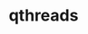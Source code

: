 ---
title: "qthreads"
layout: cache
categories: [package, develop]
meta: {"compilers": ["cce@18.0.0", "gcc@11.4.0", "intel-oneapi-compilers@2025.1.0"], "num_specs": 24, "num_specs_by_stack": {"e4s": 5, "e4s-cray-rhel": 5, "e4s-neoverse-v2": 6, "e4s-oneapi": 8, "root": 24}, "oss": ["rhel8", "ubuntu22.04"], "platforms": ["linux"], "stacks": ["e4s", "e4s-cray-rhel", "e4s-neoverse-v2", "e4s-oneapi", "root"], "targets": ["neoverse_v2", "x86_64_v3"], "versions": ["1.18"]}
spec_details: [{"compiler": "gcc@11.4.0", "hash": "62lubqkggqwvt2qv2dejovar5x4eppsl", "os": "ubuntu22.04", "platform": "linux", "size": "-", "stacks": ["e4s-neoverse-v2", "root"], "target": "neoverse_v2", "variants": ["build_system=autotools", "+hwloc", "scheduler=distrib", "~spawn_cache", "stack_size=4096", "+static"], "versions": ["1.18"]}, {"compiler": "gcc@11.4.0", "hash": "a3hpr3cya2zgkxkttthniftpwqv266v7", "os": "ubuntu22.04", "platform": "linux", "size": "-", "stacks": ["e4s", "root"], "target": "x86_64_v3", "variants": ["build_system=autotools", "+hwloc", "scheduler=distrib", "~spawn_cache", "stack_size=4096", "+static"], "versions": ["1.18"]}, {"compiler": "gcc@11.4.0", "hash": "bsrnbn3adq3hqjus5rdgsbgp67ydvaq3", "os": "ubuntu22.04", "platform": "linux", "size": "-", "stacks": ["e4s", "root"], "target": "x86_64_v3", "variants": ["build_system=autotools", "+hwloc", "scheduler=distrib", "~spawn_cache", "stack_size=4096", "+static"], "versions": ["1.18"]}, {"compiler": "cce@18.0.0", "hash": "c4y5x62wc5hcz5czzkiaq4zksqrhyhfw", "os": "rhel8", "platform": "linux", "size": "-", "stacks": ["e4s-cray-rhel", "root"], "target": "x86_64_v3", "variants": ["build_system=autotools", "+hwloc", "scheduler=distrib", "~spawn_cache", "stack_size=4096", "+static"], "versions": ["1.18"]}, {"compiler": "gcc@11.4.0", "hash": "d7gnae7wcwipnrehaxv7dnozy76nmm55", "os": "ubuntu22.04", "platform": "linux", "size": "-", "stacks": ["e4s-neoverse-v2", "root"], "target": "neoverse_v2", "variants": ["build_system=autotools", "+hwloc", "scheduler=distrib", "~spawn_cache", "stack_size=4096", "+static"], "versions": ["1.18"]}, {"compiler": "gcc@11.4.0", "hash": "einygzcreu3yhrrprc5mx5ondmty65r5", "os": "ubuntu22.04", "platform": "linux", "size": "-", "stacks": ["e4s", "root"], "target": "x86_64_v3", "variants": ["build_system=autotools", "+hwloc", "scheduler=distrib", "~spawn_cache", "stack_size=4096", "+static"], "versions": ["1.18"]}, {"compiler": "gcc@11.4.0", "hash": "etnutj7uaur3jjxxs3xxqegmv4nsfch5", "os": "ubuntu22.04", "platform": "linux", "size": "-", "stacks": ["e4s-neoverse-v2", "root"], "target": "neoverse_v2", "variants": ["build_system=autotools", "+hwloc", "scheduler=distrib", "~spawn_cache", "stack_size=4096", "+static"], "versions": ["1.18"]}, {"compiler": "intel-oneapi-compilers@2025.1.0", "hash": "fuobgudf5hskara3gjikdy3zqjuw5evg", "os": "ubuntu22.04", "platform": "linux", "size": "-", "stacks": ["e4s-oneapi", "root"], "target": "x86_64_v3", "variants": ["build_system=autotools", "+hwloc", "scheduler=distrib", "~spawn_cache", "stack_size=4096", "+static"], "versions": ["1.18"]}, {"compiler": "intel-oneapi-compilers@2025.1.0", "hash": "gsbcy4mmjz3csqzsw4wlkegy2lo2azoe", "os": "ubuntu22.04", "platform": "linux", "size": "-", "stacks": ["e4s-oneapi", "root"], "target": "x86_64_v3", "variants": ["build_system=autotools", "+hwloc", "scheduler=distrib", "~spawn_cache", "stack_size=4096", "+static"], "versions": ["1.18"]}, {"compiler": "cce@18.0.0", "hash": "h2bf4fk75oz7wewv7euxz7or4h67bupn", "os": "rhel8", "platform": "linux", "size": "-", "stacks": ["e4s-cray-rhel", "root"], "target": "x86_64_v3", "variants": ["build_system=autotools", "+hwloc", "scheduler=distrib", "~spawn_cache", "stack_size=4096", "+static"], "versions": ["1.18"]}, {"compiler": "gcc@11.4.0", "hash": "h5r4i56v3sczt64tvbrishcdyyt3hcly", "os": "ubuntu22.04", "platform": "linux", "size": "-", "stacks": ["e4s-neoverse-v2", "root"], "target": "neoverse_v2", "variants": ["build_system=autotools", "+hwloc", "scheduler=distrib", "~spawn_cache", "stack_size=4096", "+static"], "versions": ["1.18"]}, {"compiler": "gcc@11.4.0", "hash": "hcwhvfatpgqtygrcycqh63qropefr7nh", "os": "ubuntu22.04", "platform": "linux", "size": "-", "stacks": ["e4s", "root"], "target": "x86_64_v3", "variants": ["build_system=autotools", "+hwloc", "scheduler=distrib", "~spawn_cache", "stack_size=4096", "+static"], "versions": ["1.18"]}, {"compiler": "intel-oneapi-compilers@2025.1.0", "hash": "ivf7asi4rj3nw2ey7uag2v4pnfv7noum", "os": "ubuntu22.04", "platform": "linux", "size": "-", "stacks": ["e4s-oneapi", "root"], "target": "x86_64_v3", "variants": ["build_system=autotools", "+hwloc", "scheduler=distrib", "~spawn_cache", "stack_size=4096", "+static"], "versions": ["1.18"]}, {"compiler": "intel-oneapi-compilers@2025.1.0", "hash": "jn2kpdiztceg67jdbvcxtdeookuwf33o", "os": "ubuntu22.04", "platform": "linux", "size": "-", "stacks": ["e4s-oneapi", "root"], "target": "x86_64_v3", "variants": ["build_system=autotools", "+hwloc", "scheduler=distrib", "~spawn_cache", "stack_size=4096", "+static"], "versions": ["1.18"]}, {"compiler": "gcc@11.4.0", "hash": "jyyy3p2agjmkpm4m2ted56zxyocq42ec", "os": "ubuntu22.04", "platform": "linux", "size": "-", "stacks": ["e4s", "root"], "target": "x86_64_v3", "variants": ["build_system=autotools", "+hwloc", "scheduler=distrib", "~spawn_cache", "stack_size=4096", "+static"], "versions": ["1.18"]}, {"compiler": "intel-oneapi-compilers@2025.1.0", "hash": "lyac2ejezerwdlyeagxpyuoam5wpqop7", "os": "ubuntu22.04", "platform": "linux", "size": "-", "stacks": ["e4s-oneapi", "root"], "target": "x86_64_v3", "variants": ["build_system=autotools", "+hwloc", "scheduler=distrib", "~spawn_cache", "stack_size=4096", "+static"], "versions": ["1.18"]}, {"compiler": "intel-oneapi-compilers@2025.1.0", "hash": "mjaugwa7za7iy5mmphhzl2hgtmmkdfpw", "os": "ubuntu22.04", "platform": "linux", "size": "-", "stacks": ["e4s-oneapi", "root"], "target": "x86_64_v3", "variants": ["build_system=autotools", "+hwloc", "scheduler=distrib", "~spawn_cache", "stack_size=4096", "+static"], "versions": ["1.18"]}, {"compiler": "intel-oneapi-compilers@2025.1.0", "hash": "nhly2afgs6r3totchc35nus5xsst7yyj", "os": "ubuntu22.04", "platform": "linux", "size": "-", "stacks": ["e4s-oneapi", "root"], "target": "x86_64_v3", "variants": ["build_system=autotools", "+hwloc", "scheduler=distrib", "~spawn_cache", "stack_size=4096", "+static"], "versions": ["1.18"]}, {"compiler": "cce@18.0.0", "hash": "o4ayhrjwu3spxqpbebqvp4yyzsb3xs7g", "os": "rhel8", "platform": "linux", "size": "-", "stacks": ["e4s-cray-rhel", "root"], "target": "x86_64_v3", "variants": ["build_system=autotools", "+hwloc", "scheduler=distrib", "~spawn_cache", "stack_size=4096", "+static"], "versions": ["1.18"]}, {"compiler": "intel-oneapi-compilers@2025.1.0", "hash": "r5wxnp4tudzuphku546oo4yydhry5uyj", "os": "ubuntu22.04", "platform": "linux", "size": "-", "stacks": ["e4s-oneapi", "root"], "target": "x86_64_v3", "variants": ["build_system=autotools", "+hwloc", "scheduler=distrib", "~spawn_cache", "stack_size=4096", "+static"], "versions": ["1.18"]}, {"compiler": "cce@18.0.0", "hash": "tfsbafjwfodwo4svmi6mpwsngvgnq4hq", "os": "rhel8", "platform": "linux", "size": "-", "stacks": ["e4s-cray-rhel", "root"], "target": "x86_64_v3", "variants": ["build_system=autotools", "+hwloc", "scheduler=distrib", "~spawn_cache", "stack_size=4096", "+static"], "versions": ["1.18"]}, {"compiler": "gcc@11.4.0", "hash": "u4pfuxf5tmyu5my47gtxttjka35ifqbw", "os": "ubuntu22.04", "platform": "linux", "size": "-", "stacks": ["e4s-neoverse-v2", "root"], "target": "neoverse_v2", "variants": ["build_system=autotools", "+hwloc", "scheduler=distrib", "~spawn_cache", "stack_size=4096", "+static"], "versions": ["1.18"]}, {"compiler": "gcc@11.4.0", "hash": "vvz2i4fibxargsecpbic2ry6bn3b7pif", "os": "ubuntu22.04", "platform": "linux", "size": "-", "stacks": ["e4s-neoverse-v2", "root"], "target": "neoverse_v2", "variants": ["build_system=autotools", "+hwloc", "scheduler=distrib", "~spawn_cache", "stack_size=4096", "+static"], "versions": ["1.18"]}, {"compiler": "cce@18.0.0", "hash": "xbzonmkcqcpyarx7acoc5ptqlbjjw26b", "os": "rhel8", "platform": "linux", "size": "-", "stacks": ["e4s-cray-rhel", "root"], "target": "x86_64_v3", "variants": ["build_system=autotools", "+hwloc", "scheduler=distrib", "~spawn_cache", "stack_size=4096", "+static"], "versions": ["1.18"]}]
---
